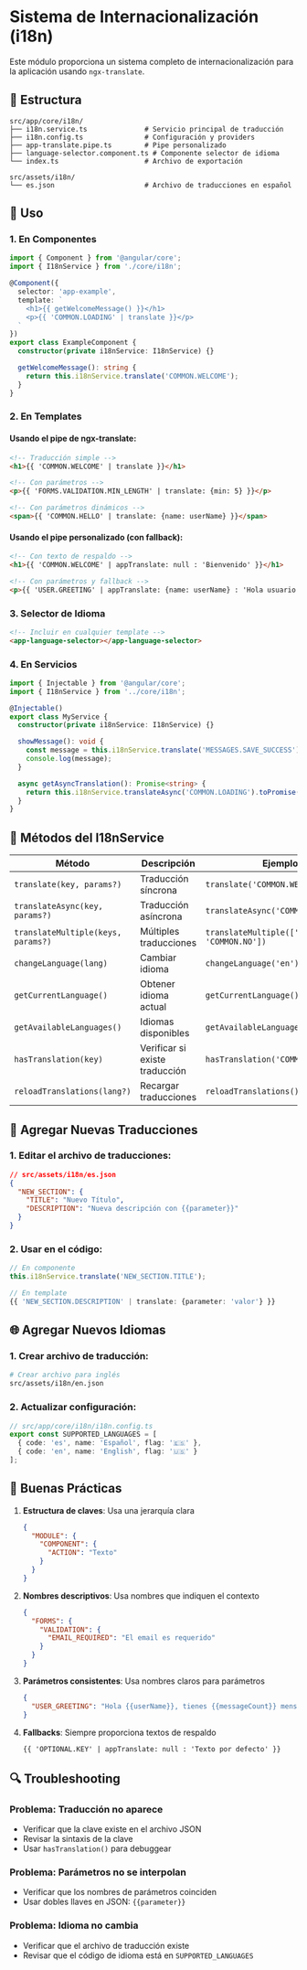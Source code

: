 # Sistema de Internacionalización (i18n)

Este módulo proporciona un sistema completo de internacionalización para la aplicación usando `ngx-translate`.

## 📁 Estructura

```
src/app/core/i18n/
├── i18n.service.ts              # Servicio principal de traducción
├── i18n.config.ts               # Configuración y providers
├── app-translate.pipe.ts        # Pipe personalizado
├── language-selector.component.ts # Componente selector de idioma
└── index.ts                     # Archivo de exportación

src/assets/i18n/
└── es.json                      # Archivo de traducciones en español
```

## 🚀 Uso

### 1. En Componentes

```typescript
import { Component } from '@angular/core';
import { I18nService } from './core/i18n';

@Component({
  selector: 'app-example',
  template: `
    <h1>{{ getWelcomeMessage() }}</h1>
    <p>{{ 'COMMON.LOADING' | translate }}</p>
  `
})
export class ExampleComponent {
  constructor(private i18nService: I18nService) {}

  getWelcomeMessage(): string {
    return this.i18nService.translate('COMMON.WELCOME');
  }
}
```

### 2. En Templates

#### Usando el pipe de ngx-translate:
```html
<!-- Traducción simple -->
<h1>{{ 'COMMON.WELCOME' | translate }}</h1>

<!-- Con parámetros -->
<p>{{ 'FORMS.VALIDATION.MIN_LENGTH' | translate: {min: 5} }}</p>

<!-- Con parámetros dinámicos -->
<span>{{ 'COMMON.HELLO' | translate: {name: userName} }}</span>
```

#### Usando el pipe personalizado (con fallback):
```html
<!-- Con texto de respaldo -->
<h1>{{ 'COMMON.WELCOME' | appTranslate: null : 'Bienvenido' }}</h1>

<!-- Con parámetros y fallback -->
<p>{{ 'USER.GREETING' | appTranslate: {name: userName} : 'Hola usuario' }}</p>
```

### 3. Selector de Idioma

```html
<!-- Incluir en cualquier template -->
<app-language-selector></app-language-selector>
```

### 4. En Servicios

```typescript
import { Injectable } from '@angular/core';
import { I18nService } from '../core/i18n';

@Injectable()
export class MyService {
  constructor(private i18nService: I18nService) {}

  showMessage(): void {
    const message = this.i18nService.translate('MESSAGES.SAVE_SUCCESS');
    console.log(message);
  }

  async getAsyncTranslation(): Promise<string> {
    return this.i18nService.translateAsync('COMMON.LOADING').toPromise();
  }
}
```

## 🔧 Métodos del I18nService

| Método | Descripción | Ejemplo |
|--------|-------------|---------|
| `translate(key, params?)` | Traducción síncrona | `translate('COMMON.WELCOME')` |
| `translateAsync(key, params?)` | Traducción asíncrona | `translateAsync('COMMON.LOADING')` |
| `translateMultiple(keys, params?)` | Múltiples traducciones | `translateMultiple(['COMMON.YES', 'COMMON.NO'])` |
| `changeLanguage(lang)` | Cambiar idioma | `changeLanguage('en')` |
| `getCurrentLanguage()` | Obtener idioma actual | `getCurrentLanguage()` |
| `getAvailableLanguages()` | Idiomas disponibles | `getAvailableLanguages()` |
| `hasTranslation(key)` | Verificar si existe traducción | `hasTranslation('COMMON.WELCOME')` |
| `reloadTranslations(lang?)` | Recargar traducciones | `reloadTranslations()` |

## 📝 Agregar Nuevas Traducciones

### 1. Editar el archivo de traducciones:
```json
// src/assets/i18n/es.json
{
  "NEW_SECTION": {
    "TITLE": "Nuevo Título",
    "DESCRIPTION": "Nueva descripción con {{parameter}}"
  }
}
```

### 2. Usar en el código:
```typescript
// En componente
this.i18nService.translate('NEW_SECTION.TITLE');

// En template
{{ 'NEW_SECTION.DESCRIPTION' | translate: {parameter: 'valor'} }}
```

## 🌐 Agregar Nuevos Idiomas

### 1. Crear archivo de traducción:
```bash
# Crear archivo para inglés
src/assets/i18n/en.json
```

### 2. Actualizar configuración:
```typescript
// src/app/core/i18n/i18n.config.ts
export const SUPPORTED_LANGUAGES = [
  { code: 'es', name: 'Español', flag: '🇪🇸' },
  { code: 'en', name: 'English', flag: '🇺🇸' }
];
```

## 🎯 Buenas Prácticas

1. **Estructura de claves**: Usa una jerarquía clara
   ```json
   {
     "MODULE": {
       "COMPONENT": {
         "ACTION": "Texto"
       }
     }
   }
   ```

2. **Nombres descriptivos**: Usa nombres que indiquen el contexto
   ```json
   {
     "FORMS": {
       "VALIDATION": {
         "EMAIL_REQUIRED": "El email es requerido"
       }
     }
   }
   ```

3. **Parámetros consistentes**: Usa nombres claros para parámetros
   ```json
   {
     "USER_GREETING": "Hola {{userName}}, tienes {{messageCount}} mensajes"
   }
   ```

4. **Fallbacks**: Siempre proporciona textos de respaldo
   ```html
   {{ 'OPTIONAL.KEY' | appTranslate: null : 'Texto por defecto' }}
   ```

## 🔍 Troubleshooting

### Problema: Traducción no aparece
- Verificar que la clave existe en el archivo JSON
- Revisar la sintaxis de la clave
- Usar `hasTranslation()` para debuggear

### Problema: Parámetros no se interpolan
- Verificar que los nombres de parámetros coinciden
- Usar dobles llaves en JSON: `{{parameter}}`

### Problema: Idioma no cambia
- Verificar que el archivo de traducción existe
- Revisar que el código de idioma está en `SUPPORTED_LANGUAGES`
